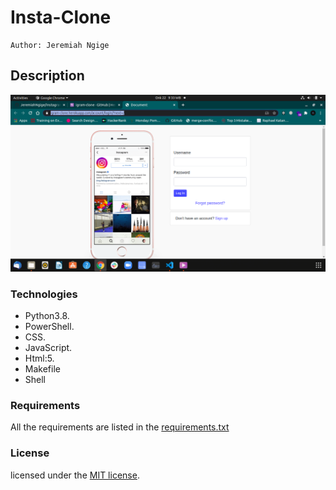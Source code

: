# Insta-Clone

    Author: Jeremiah Ngige

## Description

![modal view](https://raw.githubusercontent.com/JeremiahNgige/instagram-clone/master/static/images/igscrn.png)

### Technologies

* Python3.8.
* PowerShell.
* CSS.
* JavaScript.
* Html:5.
* Makefile
* Shell

### Requirements

All the requirements are listed in the [requirements.txt](requirements.txt)

### License

licensed under the [MIT license](LICENSE).
